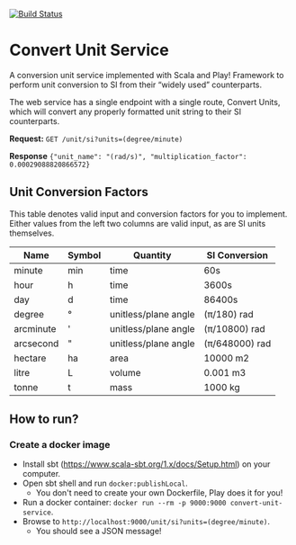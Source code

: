 [![Build Status](https://travis-ci.org/felipebonezi/convert-unit-service.svg?branch=main)](https://travis-ci.org/felipebonezi/convert-unit-service)

# Convert Unit Service
A conversion unit service implemented with Scala and Play! Framework 
to perform unit conversion to SI from their “widely used” counterparts. 

The web service has a single endpoint with a single route, Convert Units, 
which will convert any properly formatted unit string to their SI counterparts.

**Request:**
`GET /unit/si?units=(degree/minute)`

**Response**
`{"unit_name": "(rad/s)", "multiplication_factor": 0.00029088820866572}`

## Unit Conversion Factors

This table denotes valid input and conversion factors for you to implement. 
Either values from the left two columns are valid input, as are SI units themselves.
 
| Name  | Symbol  | Quantity  | SI Conversion |
|---|---|---|---|
| minute  | min  | time  | 60s  |
| hour  | h  | time  | 3600s  |
| day      | d  | time  | 86400s  |
| degree   | °  | unitless/plane angle  | (π/180) rad  |
| arcminute  | '  | unitless/plane angle  | (π/10800) rad  |
| arcsecond  | "  | unitless/plane angle  | (π/648000) rad  |
| hectare  | ha  | area  | 10000 m2  |
| litre  | L  | volume  | 0.001 m3  |
| tonne  | t  | mass  | 1000 kg  |

## How to run?

### Create a docker image

* Install sbt (https://www.scala-sbt.org/1.x/docs/Setup.html) on your computer.
* Open sbt shell and run `docker:publishLocal`.
    * You don't need to create your own Dockerfile, Play does it for you!
* Run a docker container: `docker run --rm -p 9000:9000 convert-unit-service`.
* Browse to `http://localhost:9000/unit/si?units=(degree/minute)`.
    * You should see a JSON message!
